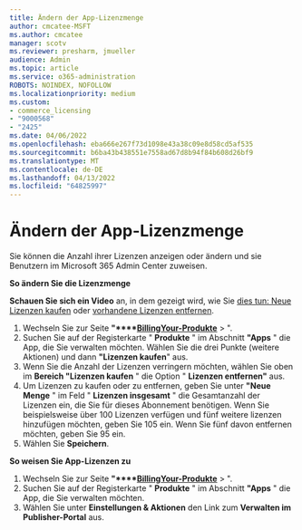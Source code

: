 ```yaml
---
title: Ändern der App-Lizenzmenge
author: cmcatee-MSFT
ms.author: cmcatee
manager: scotv
ms.reviewer: presharm, jmueller
audience: Admin
ms.topic: article
ms.service: o365-administration
ROBOTS: NOINDEX, NOFOLLOW
ms.localizationpriority: medium
ms.custom:
- commerce_licensing
- "9000568"
- "2425"
ms.date: 04/06/2022
ms.openlocfilehash: eba666e267f73d1098e43a38c09e8d58cd5af535
ms.sourcegitcommit: b6ba43b438551e7558ad67d8b94f84b608d26bf9
ms.translationtype: MT
ms.contentlocale: de-DE
ms.lasthandoff: 04/13/2022
ms.locfileid: "64825997"
---
```

# <a name="change-app-license-quantity"></a>Ändern der App-Lizenzmenge

Sie können die Anzahl ihrer Lizenzen anzeigen oder ändern und sie Benutzern im Microsoft 365 Admin Center zuweisen.

**So ändern Sie die Lizenzmenge**

**Schauen Sie sich ein Video** an, in dem gezeigt wird, wie Sie [dies tun: Neue Lizenzen kaufen](https://docs.microsoft.com/microsoft-365/commerce/licenses/buy-licenses#watch-buy-new-licenses) oder [vorhandene Lizenzen entfernen](https://docs.microsoft.com/microsoft-365/commerce/licenses/buy-licenses#watch-remove-existing-licenses).

1. Wechseln Sie zur Seite **"****[BillingYour-Produkte](https://go.microsoft.com/fwlink/p/?linkid=842054)** > ".
2. Suchen Sie auf der Registerkarte " **Produkte** " im Abschnitt **"Apps** " die App, die Sie verwalten möchten. Wählen Sie die drei Punkte (weitere Aktionen) und dann **"Lizenzen kaufen**" aus.
3. Wenn Sie die Anzahl der Lizenzen verringern möchten, wählen Sie oben im **Bereich "Lizenzen kaufen** " die Option " **Lizenzen entfernen"** aus.
4. Um Lizenzen zu kaufen oder zu entfernen, geben Sie unter **"Neue Menge** " im Feld " **Lizenzen insgesamt** " die Gesamtanzahl der Lizenzen ein, die Sie für dieses Abonnement benötigen. Wenn Sie beispielsweise über 100 Lizenzen verfügen und fünf weitere lizenzen hinzufügen möchten, geben Sie 105 ein. Wenn Sie fünf davon entfernen möchten, geben Sie 95 ein.
5. Wählen Sie **Speichern**.

**So weisen Sie App-Lizenzen zu**

1. Wechseln Sie zur Seite **"****[BillingYour-Produkte](https://go.microsoft.com/fwlink/p/?linkid=842054)** > ".
2. Suchen Sie auf der Registerkarte " **Produkte** " im Abschnitt **"Apps** " die App, die Sie verwalten möchten.
3. Wählen Sie unter **Einstellungen & Aktionen** den Link zum **Verwalten im Publisher-Portal** aus.
